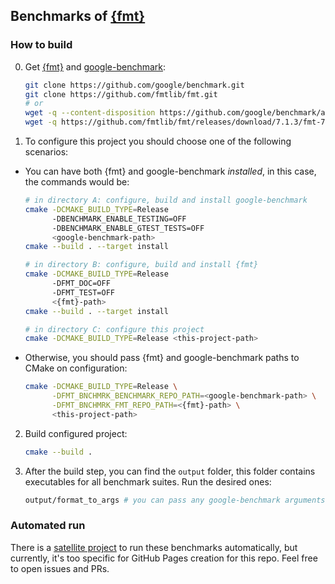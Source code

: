 ## Benchmarks of [{fmt}](https://github.com/fmtlib/fmt)

### How to build

0. Get [{fmt}](https://github.com/fmtlib/fmt) and [google-benchmark](https://github.com/google/benchmark):
   ```bash
   git clone https://github.com/google/benchmark.git
   git clone https://github.com/fmtlib/fmt.git
   # or
   wget -q --content-disposition https://github.com/google/benchmark/archive/refs/tags/v1.5.3.zip
   wget -q https://github.com/fmtlib/fmt/releases/download/7.1.3/fmt-7.1.3.zip
   ```

1. To configure this project you should choose one of the following scenarios:

* You can have both {fmt} and google-benchmark _installed_, in this case, the commands would be:
  ```bash
  # in directory A: configure, build and install google-benchmark
  cmake -DCMAKE_BUILD_TYPE=Release
        -DBENCHMARK_ENABLE_TESTING=OFF
        -DBENCHMARK_ENABLE_GTEST_TESTS=OFF
        <google-benchmark-path>
  cmake --build . --target install
  
  # in directory B: configure, build and install {fmt}
  cmake -DCMAKE_BUILD_TYPE=Release
        -DFMT_DOC=OFF
        -DFMT_TEST=OFF
        <{fmt}-path>
  cmake --build . --target install
  
  # in directory C: configure this project
  cmake -DCMAKE_BUILD_TYPE=Release <this-project-path>
  ```

* Otherwise, you should pass {fmt} and google-benchmark paths to CMake on configuration:
  ```bash
  cmake -DCMAKE_BUILD_TYPE=Release \
        -DFMT_BNCHMRK_BENCHMARK_REPO_PATH=<google-benchmark-path> \
        -DFMT_BNCHMRK_FMT_REPO_PATH=<{fmt}-path> \
        <this-project-path>
  ```

2. Build configured project:
   ```bash
   cmake --build . 
   ```

3. After the build step, you can find the `output` folder, this folder contains executables
   for all benchmark suites. Run the desired ones:
   ```bash
   output/format_to_args # you can pass any google-benchmark arguments you want
   ```

### Automated run

There is a [satellite project](https://github.com/alexezeder/fmt_bnchmrk_gnrtr) to run these
benchmarks automatically, but currently, it's too specific for GitHub Pages creation for this repo.
Feel free to open issues and PRs.
